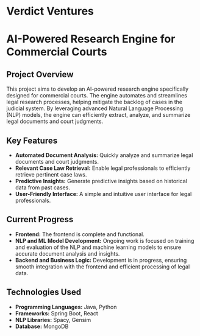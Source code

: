 # Verdict Ventures

# AI-Powered Research Engine for Commercial Courts

## Project Overview
This project aims to develop an AI-powered research engine specifically designed for commercial courts. The engine automates and streamlines legal research processes, helping mitigate the backlog of cases in the judicial system. By leveraging advanced Natural Language Processing (NLP) models, the engine can efficiently extract, analyze, and summarize legal documents and court judgments.

## Key Features
- **Automated Document Analysis:** Quickly analyze and summarize legal documents and court judgments.
- **Relevant Case Law Retrieval:** Enable legal professionals to efficiently retrieve pertinent case laws.
- **Predictive Insights:** Generate predictive insights based on historical data from past cases.
- **User-Friendly Interface:** A simple and intuitive user interface for legal professionals.

## Current Progress
- **Frontend:** The frontend is complete and functional.
- **NLP and ML Model Development:** Ongoing work is focused on training and evaluation of the NLP and machine learning models to ensure accurate document analysis and insights.
- **Backend and Business Logic:** Development is in progress, ensuring smooth integration with the frontend and efficient processing of legal data.
  
## Technologies Used
- **Programming Languages:** Java, Python
- **Frameworks:** Spring Boot, React
- **NLP Libraries:** Spacy, Gensim
- **Database:** MongoDB
